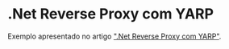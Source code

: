 # .Net Reverse Proxy com YARP

Exemplo apresentado no artigo [".Net Reverse Proxy com YARP"](https://tech-knowledge-br.medium.com/).
